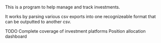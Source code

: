 This is a program to help manage and track investments.

It works by parsing various csv exports into one recognizeable format that can be outputted to another csv.

TODO
Complete coverage of investment platforms
Position allocation dashboard
